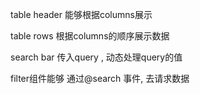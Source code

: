table header 能够根据columns展示

table rows 根据columns的顺序展示数据

search bar 传入query , 动态处理query的值 



filter组件能够 通过@search 事件, 去请求数据



